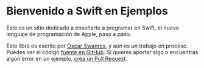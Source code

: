 # Bienvenido a Swift en Ejemplos

Este es un sitio dedicado a enseñarte a programar en Swift, el nuevo lenguaje de programación de Apple, paso a paso.

Este libro es escrito por [Oscar Swanros](http://swanros.com), y aún es un trabajo en proceso. Puedes ver el código [fuente en GitHub](https://github.com/postestudio/swiftenejemplos). Si quieres aportar algo o encuentras algún error en un ejemplo, [crea un Pull Request](https://github.com/PosteStudio/swiftenejemplos/pulls).